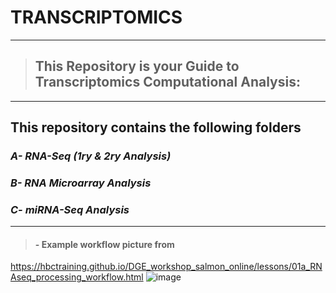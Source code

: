 # TRANSCRIPTOMICS
***
>## This Repository is your Guide to Transcriptomics Computational Analysis:
***
## This repository contains the following folders  
### ***A- RNA-Seq (1ry & 2ry Analysis)***
### ***B- RNA Microarray Analysis***
### ***C- miRNA-Seq Analysis***

***
>#### - Example workflow picture from
https://hbctraining.github.io/DGE_workshop_salmon_online/lessons/01a_RNAseq_processing_workflow.html
![image](https://github.com/user-attachments/assets/e4d68215-273f-4ba9-bc1e-96056f04bd4a)
